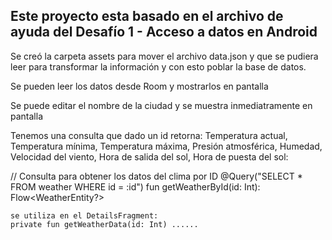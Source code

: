 ## Este proyecto esta basado en  el archivo de ayuda del Desafío 1 - Acceso a datos en Android

Se creó la carpeta assets para mover el archivo data.json y que se pudiera leer para transformar la información y con esto poblar la base de datos.

Se pueden leer los datos desde Room y mostrarlos en pantalla

Se puede editar el nombre de la ciudad y se muestra inmediatramente en pantalla

Tenemos una consulta que dado un id retorna: Temperatura actual,
Temperatura mínima, Temperatura máxima, Presión atmosférica, Humedad,
Velocidad del viento, Hora de salida del sol, Hora de puesta del sol:

// Consulta para obtener los datos del clima por ID
    @Query("SELECT * FROM weather WHERE id = :id")
    fun getWeatherById(id: Int): Flow<WeatherEntity?>

    se utiliza en el DetailsFragment:
    private fun getWeatherData(id: Int) ......

